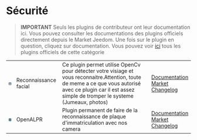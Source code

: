 
# Sécurité


>**IMPORTANT**
>Seuls les plugins de contributeur ont leur documentation ici. Vous pouvez consulter les documentations des plugins officiels directement depuis le Market Jeedom. Une fois sur le plugin en question, cliquez sur documentation.
>Vous pouvez voir [ici](https://market.jeedom.com/index.php?v=d&p=market&type=plugin&categorie=security) tous les plugins officiels de cette catégorie


| | | | |
|--- | --- | --- | ---|
|<img src="facerecognition/facerecognition_icon.png" class="pluginLogo" width="100" />|Reconnaissance facial|Ce plugin permet utilise OpenCv pour détecter votre visiage et vous reconnaitre.Attention, toute de meme a ce que vous autorisé avec ce plugin car il est assez simple de tromper le systeme (Jumeaux, photos)|[Documentation](http://mika-nt28.github.io/Documentations/facerecognition/fr_FR/)<br/>[Market](https://market.jeedom.com/index.php?v=d&p=market_display&id=3863)<br/>[Changelog](https://mika-nt28.github.io/Documentations/facerecognition/fr_FR/changelog)|
|<img src="openalpr/openalpr_icon.png" class="pluginLogo" width="100" />|OpenALPR|Plugin permanent de faire de la reconnaissance de plaque d'immatriculation avec nos camera|[Documentation](https://mika-nt28.github.io/Documentations/openalpr/fr_FR)<br/>[Market](https://market.jeedom.com/index.php?v=d&p=market_display&id=1613)<br/>[Changelog](https://mika-nt28.github.io/Documentations/openalpr/fr_FR/changelog)|
